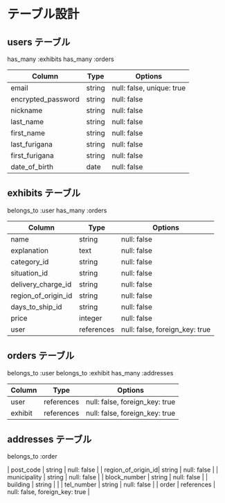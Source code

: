 # テーブル設計

## users テーブル
has_many :exhibits
has_many :orders

| Column             | Type       | Options                        |
| ------------------ | ---------- | ------------------------------ |
| email              | string     | null: false, unique: true      |
| encrypted_password | string     | null: false                    |
| nickname           | string     | null: false                    |
| last_name          | string     | null: false                    |
| first_name         | string     | null: false                    |
| last_furigana      | string     | null: false                    |
| first_furigana     | string     | null: false                    |
| date_of_birth      | date       | null: false                    |

## exhibits テーブル
belongs_to :user
has_many :orders

| Column             | Type       | Options                        |
| ------------------ | ---------- | ------------------------------ |
| name               | string     | null: false                    |
| explanation        | text       | null: false                    |
| category_id        | string     | null: false                    |
| situation_id       | string     | null: false                    |
| delivery_charge_id | string     | null: false                    |
| region_of_origin_id| string     | null: false                    |
| days_to_ship_id    | string     | null: false                    |
| price              | integer    | null: false                    |
| user               | references | null: false, foreign_key: true |  

## orders テーブル
belongs_to :user
belongs_to :exhibit
has_many :addresses

| Column             | Type       | Options                        |
| ------------------ | ---------- | ------------------------------ |
| user               | references | null: false, foreign_key: true |
| exhibit            | references | null: false, foreign_key: true |


## addresses テーブル
belongs_to :order

| post_code          | string     | null: false                    |
| region_of_origin_id| string     | null: false                    |
| municipality       | string     | null: false                    |
| block_number       | string     | null: false                    |
| building           | string     |                                |
| tel_number         | string     | null: false                    |
| order              | references | null: false, foreign_key: true |